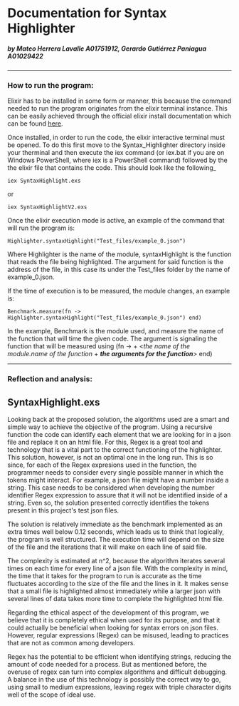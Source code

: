 # Documentation for Syntax Highlighter

##### by Mateo Herrera Lavalle A01751912, Gerardo Gutiérrez Paniagua A01029422

---

### How to run the program:

Elixir has to be installed in some form or manner, this because the command needed to run the program originates from the elixir terminal instance. This can be easily achieved through the official elixir install documentation which can be found [here](https://elixir-lang.org/install.html).

Once installed, in order to run the code, the elixir interactive terminal must be opened. To do this first move to the Syntax_Highlighter directory inside your therminal and then execute the iex command (or iex.bat if you are on Windows PowerShell, where iex is a PowerShell command) followed by the the elixir file that contains the code. This should look like the following_

    iex SyntaxHighlight.exs

or

    iex SyntaxHighlightV2.exs

Once the elixir execution mode is active, an example of the command that will run the program is:

    Highlighter.syntaxHighlight("Test_files/example_0.json")

Where Highlighter is the name of the module, syntaxHighlight is the function that reads the file being highlighted. The argument for said function is the address of the file, in this case its under the Test_files folder by the name of example_0.json. 

If the time of execution is to be measured, the module changes, an example is:

    Benchmark.measure(fn -> Highlighter.syntaxHighlight("Test_files/example_0.json") end)

In the example, Benchmark is the module used, and measure the name of the function that will time the given code. The argument is signaling the function that will be measured using (fn -> + <*the name of the module.name of the function* + ***the arguments for the function***> end)

---

### Reflection and analysis:

## SyntaxHighlight.exs

Looking back at the proposed solution, the algorithms used are a smart and simple way to achieve the objective of the program. Using a recursive function the code can identify each element that we are looking for in a json file and replace it on an html file. For this, Regex is a great tool and technology that is a vital part to the correct functioning of the highlighter. This solution, however, is not an optimal one in the long run. This is so since, for each of the Regex expresions used in the function, the programmer needs to consider every single possible manner in which the tokens might interact. For example, a json file might have a number inside a string. This case needs to be considered when developing the number identifier Regex expression to assure that it will not be identified inside of a string. Even so, the solution presented correctly identifies the tokens present in this project's test json files.

The solution is relatively immediate as the benchmark implemented as an extra times well below 0.12 seconds, which leads us to think that logically, the program is well structured. The execution time will depend on the size of the file and the iterations that it will make on each line of said file.

The complexity is estimated at n^2, because the algorithm iterates several times on each time for every line of a json file. With the complexity in mind, the time that it takes for the program to run is accurate as the time fluctuates according to the size of the file and the lines in it. It makes sense that a small file is highlighted almost immediately while a larger json with several lines of data takes more time to complete the highlighted html file. 

Regarding the ethical aspect of the development of this program, we believe that it is completely ethical when used for its purpose, and that it could actually be beneficial when looking for syntax errors on json files. However, regular expressions (Regex) can be misused, leading to practices that are not as common among developers. 

Regex has the potential to be efficient when identifying strings, reducing the amount of code needed for a process. But as mentioned before, the overuse of regex can turn into complex algorithms and difficult debugging. A balance in the use of this technology is possibly the correct way to go, using small to medium expressions, leaving regex with triple character digits well of the scope of ideal use. 

